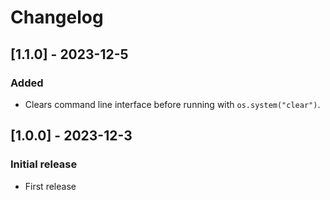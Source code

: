 # Changelog

## [1.1.0] - 2023-12-5
### Added
- Clears command line interface before running with ```os.system("clear")```.

## [1.0.0] - 2023-12-3
### Initial release
- First release
